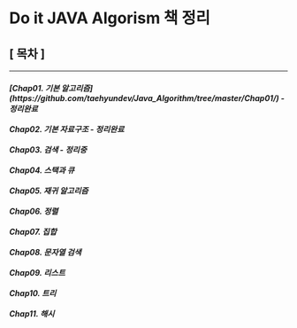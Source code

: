 <h1>Do it JAVA Algorism 책 정리</h1>


<h2>[ 목차 ]</h2>
<hr>
<h5>
[Chap01. 기본 알고리즘](https://github.com/taehyundev/Java_Algorithm/tree/master/Chap01/) - 정리완료<br><br>
Chap02. 기본 자료구조 - 정리완료<br><br>
Chap03. 검색 - 정리중<br><br>
Chap04. 스택과 큐<br><br>
Chap05. 재귀 알고리즘<br><br>
Chap06. 정렬<br><br>
Chap07. 집합<br><br>
Chap08. 문자열 검색<br><br>
Chap09. 리스트<br><br>
Chap10. 트리<br><br>
Chap11. 해시<br><br>
</h5>
